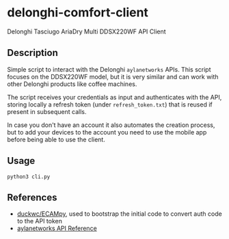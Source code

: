 # delonghi-comfort-client

Delonghi Tasciugo AriaDry Multi DDSX220WF API Client

## Description

Simple script to interact with the Delonghi `aylanetworks` APIs.
This script focuses on the DDSX220WF model, but it is very similar and can work with other Delonghi products like coffee machines.

The script receives your credentials as input and authenticates with the API,
storing locally a refresh token (under `refresh_token.txt`) that is reused if present in subsequent calls.

In case you don't have an account it also automates the creation process,
but to add your devices to the account you need to use the mobile app before being able to use the client.

## Usage

```
python3 cli.py
```

## References

- [duckwc/ECAMpy](https://github.com/duckwc/ECAMpy), used to bootstrap the initial code to convert auth code to the API token
- [aylanetworks API Reference](https://docs.aylanetworks.com/reference)
